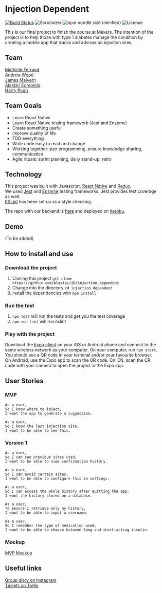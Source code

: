 # Injection Dependent

 [![Build Status](https://travis-ci.org/Alastair2D/injection_dependent.svg?branch=master)](https://travis-ci.org/Alastair2D/injection_dependent.svg?branch=master)    ![Scrutinizer](https://img.shields.io/scrutinizer/g/filp/whoops.svg)    ![npm bundle size (minified)](https://img.shields.io/bundlephobia/min/react.svg)  ![License](https://img.shields.io/github/license/mashape/apistatus.svg)

This is our final project to finish the course at Makers. The intention of the project is to help those with type 1 diabetes manage the condition by creating a mobile app that tracks and advises on injection sites.

## Team

[Mathilde Ferrand](https://github.com/ChocolatineMathou)   
[Andrew Wood](https://github.com/andrewwood2)   
[James Malvern](https://github.com/jdm79)   
[Alastair Edmonds](https://github.com/Alastair2D)   
[Harry Pugh](https://github.com/hjpugh)

## Team Goals

* Learn React Native
* Learn React Native testing framework (Jest and Enzyme)
* Create something useful
* Improve quality of life
* TDD everything
* Write code easy to read and change
* Working together: pair programming, ensure knowledge sharing, communication
* Agile rituals: sprint planning, daily stand-up, retro

## Technology

This project was built with Javascript, [React Native](https://facebook.github.io/react-native/) and [Redux](https://redux.js.org/introduction).   
We used [Jest](https://jestjs.io/) and [Enzyme](https://github.com/airbnb/enzyme) testing frameworks. Jest provides test coverage as well.   
[ESLint](https://github.com/Intellicode/eslint-plugin-react-native) has been set up as a style checking.   

The repo with our backend is [here](https://github.com/andrewwood2/inj_dep_api) and deployed on [heroku](https://guarded-caverns-16437.herokuapp.com/).

## Demo

(To be added)

## How to install and use

### Download the project

1. Cloning this project `git clone https://github.com/Alastair2D/injection_dependent`
2. Change into the directory `cd injection_dependent`
3. Install the dependencies with `npm install`

### Run the test

1. `npm test` will run the tests and get you the test coverage
2. `npm run lint` will run eslint

### Play with the project

Download the [Expo client](https://expo.io/) on your iOS or Android phone and connect to the same wireless network as your computer. On your computer, run `npm start`. You should see a QR code in your terminal and/or your favourite browser. On Android, use the Expo app to scan the QR code. On iOS, scan the QR code with your camera to open the project in the Expo app.


## User Stories

### MVP

```
As a user,
So I know where to inject,
I want the app to generate a suggestion.

As a user,
So I know the last injection site,
I want to be able to see this.
```
### Version 1

```
As a user,
So I can see previous sites used,
I want to be able to view confirmation history.

As a user,
So I can avoid certain sites,
I want to be able to configure this in settings.

As a user,
So I can access the whole history after quitting the app,
I want the history stored on a database.

As a user,
To ensure I retrieve only my history,
I want to be able to input a username.

As a user,
So I remember the type of medication used,
I want to be able to choose between long and short-acting insulin.
```

### Mockup

[MVP Mockup](https://github.com/Alastair2D/injection_dependent/blob/master/images/MVP_D1.png)

## Useful links

[Group diary on Instagram](https://www.instagram.com/injection.dependent/?hl=en)   
[Tickets on Trello](https://trello.com/injectiondependent)
